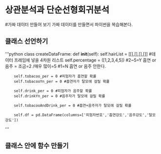 상관분석과 단순선형회귀분석
============================


#가짜 데이터 만들어 보기
가짜 데이터를 만들면서 파이썬을 복습해본다.   

클래스 선언하기   
--------------------

'''python
class createDataFrame:
      def __init__(self):
        self.hairList = [[],[],[],[]] #데이터 프레임에 넣을 4차원 리스트
        self.percentage = ([1,2,3,4,5]) #2~5=Y 흡연 or 음주 = 조금=2 /매우 많이=5
                                        #1=N 흡연 or 음주 안한다.

        self.tobacoo_per = 0 #피험자가 흡연할 확률
        self.tobacooYn_per = 0 #흡연자가 탈모에 걸릴 확률

        self.drink_per = 0 #피험자가 음주할 확률
        self.drinkYn_per = 0 #음주자가 탈모에 걸릴 확률

        self.tobacooAndDrink_per = 0 #흡연+음주자가 탈모에 걸릴 확률

        self.df = pd.DataFrame(columns=['피험자번호','흡연강도','음주강도','탈모강도'])
'''

클래스 안에 함수 만들기
-----------------------------

